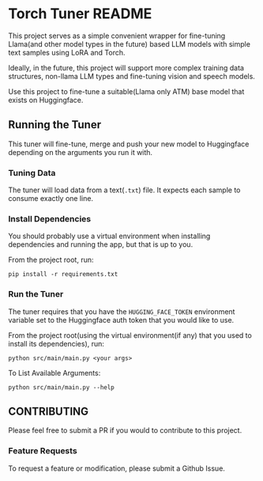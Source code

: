 # Torch Tuner README

This project serves as a simple convenient wrapper for fine-tuning 
Llama(and other model types in the future) based LLM models with simple text samples using LoRA and Torch.

Ideally, in the future, this project will support more complex training data structures,
non-llama LLM types and fine-tuning vision and speech models.

Use this project to fine-tune a suitable(Llama only ATM) base model that exists on Huggingface.

## Running the Tuner

This tuner will fine-tune, merge and push your new model to Huggingface depending on the arguments
you run it with.

### Tuning Data

The tuner will load data from a text(`.txt`) file. It expects each sample
to consume exactly one line.

### Install Dependencies

You should probably use a virtual environment
when installing dependencies and running the app,
but that is up to you.

From the project root, run:

```shell
pip install -r requirements.txt
```

### Run the Tuner

The tuner requires that you have the `HUGGING_FACE_TOKEN` environment
variable set to the Huggingface auth token that you would like to use.

From the project root(using the virtual environment(if any) that you used to install its dependencies), run:

```shell
python src/main/main.py <your args>
```

To List Available Arguments:

```shell
python src/main/main.py --help
```

## CONTRIBUTING

Please feel free to submit a PR if you would to contribute to 
this project.

### Feature Requests

To request a feature or modification, please
submit a Github Issue.
